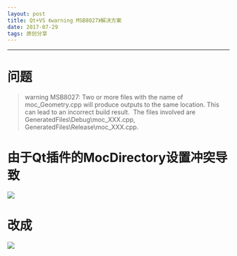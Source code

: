 ```yaml
---
layout: post
title: Qt+VS 《warning MSB8027》解决方案
date: 2017-07-29
tags: 原创分享
---
```

---
# 问题

> warning MSB8027: Two or more files with the name of moc_Geometry.cpp will produce outputs to the same location. This can lead to an incorrect build result.  The files involved are GeneratedFiles\Debug\moc_XXX.cpp, GeneratedFiles\Release\moc_XXX.cpp.

# 由于Qt插件的MocDirectory设置冲突导致

![](http://upload-images.jianshu.io/upload_images/5865351-d0d917eaad029e93.png?imageMogr2/auto-orient/strip%7CimageView2/2/w/1240)


# 改成

![](http://upload-images.jianshu.io/upload_images/5865351-77ae4490247727c7.png?imageMogr2/auto-orient/strip%7CimageView2/2/w/1240)
